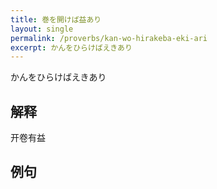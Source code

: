 ```yaml
---
title: 巻を開けば益あり
layout: single
permalink: /proverbs/kan-wo-hirakeba-eki-ari
excerpt: かんをひらけばえきあり
---
```


かんをひらけばえきあり

## 解释

开卷有益

## 例句

